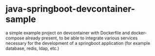 # java-springboot-devcontainer-sample
a simple example project on devcontainer with Dockerfile and docker-compose already present, to be able to integrate various services necessary for the development of a springboot application (for example database, redis, ldap, etc.)
